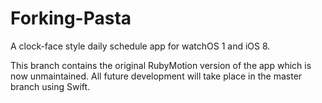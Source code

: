 # Forking-Pasta
A clock-face style daily schedule app for watchOS 1 and iOS 8.

This branch contains the original RubyMotion version of the app which is now unmaintained. All future development will take place in the master branch using Swift.
